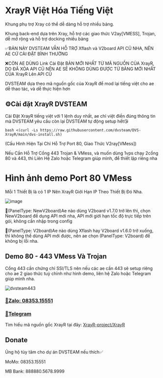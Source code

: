 # XrayR Việt Hóa Tiếng Việt

Khung phụ trợ Xray có thể dễ dàng hỗ trợ nhiều bảng.

Khung back-end dựa trên Xray, hỗ trợ các giao thức V2ay[VMESS], Trojan, dễ mở rộng và hỗ trợ docking nhiều bảng

✅BẢN NÀY DVSTEAM VẪN HỖ TRỢ Xflash và V2board API CŨ NHA, NÊN AE CỨ CÀI ĐẶT BÌNH THƯỜNG

❌CÒN AE DÙNG Link Cài Đặt BẢN MỚI NHẤT TỪ MÃ NGUỒN CỦA XrayR, DO ĐÃ XÓA API CŨ NÊN AE SẼ KHÔNG DÙNG ĐƯỢC TỪ BẢNG MỚI NHẤT CỦA XrayR Lên API CŨ

DVSTEAM dựa theo mã nguồn gốc của XrayR để mod lại tiếng việt cho ae dễ thao tác, và dễ thực hiện hơn
## ⚙️Cài đặt XrayR DVSTEAM
Cài Đặt XrayR tiếng việt với 1 lệnh duy nhất, ae chỉ việt điền đúng thông tin mà DVSTEAM yêu cầu còn lại DVSTEAM tự động setup hết😘

```
bash <(curl -Ls https://raw.githubusercontent.com/dvsteam/DVS-XrayR/main/dvs-install.sh)
```
(Cấu Hình Hiện Tại Chỉ Hỗ Trợ Port 80, Giao Thức V2ray[VMess])


Nếu Cần Hỗ Trợ Cổng 443 Trojan & VMess, và muốn dùng 1vps chạy 2cổng 80 và 443, thì Liên Hệ Zalo hoặc Telegram giúp mình, để thiết lập riêng nha

# Hình ảnh demo Port 80 VMess

Mỗi 1 Thiết Bị là có 1 IP Nên XrayR Giới Hạn IP Theo Thiết Bị Đó Nha.

![image](https://github.com/dvsteam/DVS-XrayR/assets/91702958/78d3fd48-04c6-4713-ab39-8baae5d92c92)

🔰(PanelType: NewV2board)Ae nào dùng V2board v1.7.0 trở lên thì, chọn NewV2board để dụng API mới nha, API mới giới hạn tốc độ trực tiếp trên gói, không cần nhập trong config

🔰(PanelType: V2board)Ae nào dùng Xflash hay V2board v1.6.0 trở xuống, thì không thể dùng API mới được, nên ae chọn (PanelType: V2board) để không bị lỗi nha.
## Demo 80 - 443 VMess Và Trojan
Cổng 443 cần chứng chỉ SSl/TLS nên nếu các ae cần 443 sẽ setup riêng cho ae 2 giao thức tuỳ chỉnh như hình demo, liên hệ Zalo hoặc Telegram giúp mình nha.

![dvsteam443](https://github.com/dvsteam/DVS-XrayR/assets/91702958/d047396a-f083-4cdf-ab6d-248ba3889b11)

### [🔰Zalo: 08353.15551](https://zalo.me/dvsteam)

### [🔰Telegram](https://t.me/DuongVanSy)
 


Tìm hiểu mã nguồn gốc XrayR tại đây: [XrayR-project/XrayR](https://github.com/XrayR-project/XrayR)

## Donate

Ủng hộ tùy tâm cho dự án DVSTEAM nếu thích✅

MoMo: 08353.15551

MB Bank: 888880.5678.9999
